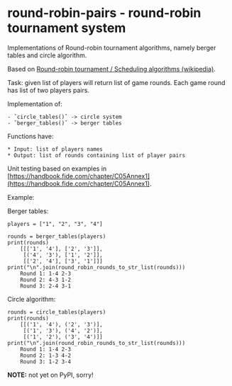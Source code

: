 # round-robin-pairs - round-robin tournament system

Implementations of Round-robin tournament algorithms, namely  berger tables and circle algorithm.

Based on [Round-robin tournament / Scheduling algorithms (wikipedia)](https://en.wikipedia.org/wiki/Round-robin_tournament#Scheduling_algorithm).

Task: given list of players will return list of game rounds. Each game round
has list of two players pairs.

Implementation of:

    - ˇcircle_tables()ˇ -> circle system
    - ˇberger_tables()ˇ -> berger tables

Functions have:

    * Input: list of players names
    * Output: list of rounds containing list of player pairs

Unit testing based on examples in [https://handbook.fide.com/chapter/C05Annex1](https://handbook.fide.com/chapter/C05Annex1).

Example:

Berger tables:

    players = ["1", "2", "3", "4"]

    rounds = berger_tables(players)
    print(rounds)
        [[['1', '4'], ['2', '3']],
         [('4', '3'), ['1', '2']],
         [['2', '4'], ['3', '1']]]
    print("\n".join(round_robin_rounds_to_str_list(rounds)))
        Round 1: 1-4 2-3
        Round 2: 4-3 1-2
        Round 3: 2-4 3-1
    
Circle algorithm:

    rounds = circle_tables(players)
    print(rounds)
        [[('1', '4'), ('2', '3')],
         [('1', '3'), ('4', '2')],
         [('1', '2'), ('3', '4')]]
    print("\n".join(round_robin_rounds_to_str_list(rounds)))
        Round 1: 1-4 2-3
        Round 2: 1-3 4-2
        Round 3: 1-2 3-4

**NOTE:** not yet on PyPI, sorry!
